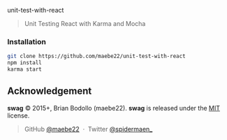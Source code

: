 unit-test-with-react
> Unit Testing React with Karma and Mocha

### Installation
```bash
git clone https://github.com/maebe22/unit-test-with-react
npm install
karma start

```

## Acknowledgement

**swag** © 2015+, Brian Bodollo (maebe22). **swag** is released under the [MIT](mit-license.org) license.

> GitHub [@maebe22](https://github.com/maebe22) &nbsp;&middot;&nbsp;
> Twitter [@spidermaen_](https://twitter.com/spidermaen_)